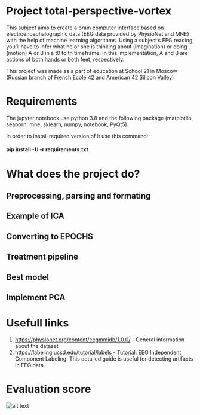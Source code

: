 # Project total-perspective-vortex
This subject aims to create a brain computer interface based on electroencephalographic data (EEG data provided by PhysioNet and MNE) with the help of machine learning algorithms. Using a subject’s EEG reading, you’ll have to infer what he or she is thinking about (imagination) or doing (motion) A or B in a t0 to tn timeframe. In this implementation, A and B are actions of both hands or both feet, respectively.

This project was made as a part of education at School 21 in Moscow (Russian branch of French Ecole 42 and American 42 Silicon Valley)

# Requirements
The jupyter notebook use python 3.8 and the following package (matplotlib, seaborn, mne, sklearn, numpy, notebook, PyQt5).

In order to install required version of it use this command:
#### pip install -U -r requirements.txt

# What does the project do?

## Preprocessing, parsing and formating

## Example of ICA

## Converting to EPOCHS

## Treatment pipeline

## Best model

## Implement PCA

# Usefull links
1) https://physionet.org/content/eegmmidb/1.0.0/ - General information about the dataset
2) https://labeling.ucsd.edu/tutorial/labels - Tutorial: EEG Independent Component Labeling. This detailed guide is useful for detecting artifacts in EEG data.

# Evaluation score
![alt text](https://github.com/loloroshlo/total-perspective-vortex/blob/main/Score_of_project.png)

